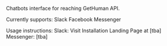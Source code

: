 Chatbots interface for reaching GetHuman API.

Currently supports:
Slack
Facebook Messenger

Usage instructions:
Slack: Visit Installation Landing Page at [tba]
Messenger: [tba]

